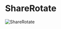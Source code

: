 # ShareRotate
![ShareRotate](https://user-images.githubusercontent.com/32635922/197994716-9a2f5418-86bd-46ae-b2c9-f2f4cd02e322.gif)

